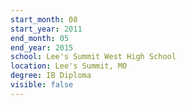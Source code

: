 ```yaml
---
start_month: 08
start_year: 2011
end_month: 05
end_year: 2015
school: Lee's Summit West High School
location: Lee's Summit, MO
degree: IB Diploma
visible: false
---
```

